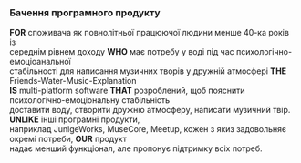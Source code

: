 ### Бачення програмного продукту
**FOR** споживача як повнолітньої працюючої людини менше 40-ка років із  
середнім рівнем доходу **WHO** має потребу у воді під час психологічно-емоціоанальної  
стабільності для написання музичних творів у дружній атмосфері **THE** Friends-Water-Music-Explanation  
**IS** multi-platform software **THAT** розроблений, щоб пояснити психологічно-емоціональну стабільність  
доставити воду, створити дружню атмосферу, написати музичний твір. **UNLIKE** інші програмні продукти,  
наприклад JunlgeWorks, MuseCore, Meetup, кожен з якиз задовольняє окремі потреби, **OUR** продукт  
надає менший функціонал, але пропонує підтримку всіх потреб.
